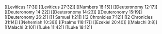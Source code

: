 [[Leviticus 17:3]]
[[Leviticus 27:32]]
[[Numbers 18:15]]
[[Deuteronomy 12:17]]
[[Deuteronomy 14:22]]
[[Deuteronomy 14:23]]
[[Deuteronomy 15:19]]
[[Deuteronomy 26:2]]
[[1 Samuel 1:21]]
[[2 Chronicles 7:12]]
[[2 Chronicles 31:14]]
[[Nehemiah 10:36]]
[[Psalms 116:17]]
[[Ezekiel 20:40]]
[[Malachi 3:8]]
[[Malachi 3:10]]
[[Luke 11:42]]
[[Luke 18:12]]

